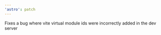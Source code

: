 ```yaml
---
'astro': patch
---
```


Fixes a bug where vite virtual module ids were incorrectly added in the dev server
